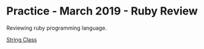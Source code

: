 # Practice - March 2019 - Ruby Review

Reviewing ruby programming language.

[String Class](http://ruby-doc.org/core-2.1.4/String.html)